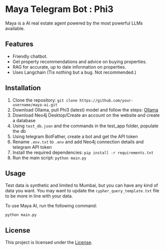 # Maya Telegram Bot : Phi3

Maya is a AI real estate agent powered by the most powerful LLMs available. 

## Features

- Friendly chatbot.
- Get property recommendations and advice on buying properties.
- RAG for accurate, up to date information on properties.
- Uses Langchain (Tis nothing but a bug. Not recommended.)

## Installation


1. Clone the repository: `git clone https://github.com/your-username/maya-ai.git`
2. Download Ollama, pull Phi3 (latest) model and follow the steps: [Ollama](https://github.com/ollama/ollama)
3. Download Neo4j Desktop/Create an account on the website and create a database
4. Using `test_db.json` and the commands in the test_app folder, populate the db
5. Using telegram BotFather, create a bot and get the API token
6. Rename `.env.txt` to `.env` and add Neo4j connection details and telegram API token
7. Install the required dependencies: `pip install -r requirements.txt`
8. Run the main script: `python main.py`

## Usage

Test data is synthetic and limited to Mumbai, but you can have any kind of data you want.
You may want to update the `cypher_query_template.txt` file to be more in line with your data.

To use Maya AI, run the following command:

```
python main.py
```

## License

This project is licensed under the [License](LICENSE).
